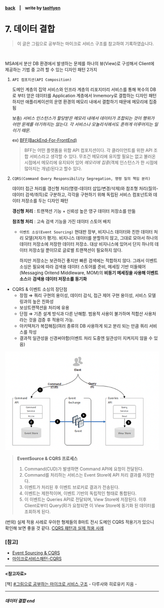 #### [back](../../README.md) &nbsp;&nbsp; | &nbsp;&nbsp; write by [taeHyen][taeHyen]

# 7. 데이터 결합

> 이 글은 그림으로 공부하는 마이크로 서비스 구조를 참고하여 기록하였습니다.

<br>

MSA에서 분산 DB 환경에서 발생하는 문제를 하나의 뷰(View)로 구성해서 Client에 제공하는 기법 중 고려 할 수 있는 디자인 패턴 2가지

1. `API 컴포지션(API Composition)`
    
    도메인 계층의 집약 서비스와 인프라 계층의 리포지터리 서비스를 통해 복수의 DB로 부터 얻은 데이터를 Application 계층에서 Inmemory로 결합하는 디자인 패턴
    하지만 애플리케이션의 운영 환경의 메모리 내에서 결합하기 때문에 메모리에 집중됨
    
    보충) _서비스 인스턴스가 할당받은 메모리 내에서 데이터가 조합되는 것이 행위가 어떤 문제를 야기하지는 않는다. 각 서비스나 모놀리식에서도 흔하게 이루어지는 일이기 때문._
    

    ex) [BFF(BackEnd-For-FrontEnd)](https://velog.io/@seeh_h/BFF%EB%9E%80)
    
    > BFF는 어떤 플랫폼을 위함 API 컴포지션이다. 각 클라이언트를 위한 API 조합 서비스라고 생각할 수 있다. 무조건 메모리에 유지할 필요는 없고 불러온 시점에서 메모리에 유지되어 있어 _메모리에 집중_(객체 인스턴스가 한 시점에 많아지는 개념)된다고 할수 있다.
    
2. `CQRS(Command Query Responsibility Segregation, 명령 질의 책임 분리)`
    
    데이터 접근 처리를 갱신형 처리(명령-데이터 삽입/변경/삭제)와 참조형 처리(질의-데이터 검색/취득)로 구분하고, 각각을 구현하기 위해 독립된 서비스 컴포넌트와 데이터 저장소를 두는 디자인 패턴
    
    **갱신형 처리** : 트랜잭션 기능 + 신뢰성 높은 영구 데이터 저장소를 만듦
    
    **참조형 처리** : 고속 검색 기능을 가진 데이터 스토어 배치
    
    - `이벤트 소싱(Event Sourcing)`
    현대판 장부, 비지니스 데이터와 친한 데이터 처리 모델(저자가 평가). 비지니스 데이터를 분할하지 않고, 그대로 모아서 하나의 데이터 저장소에 저장한 데이터 저장소. 대상 비지니스에 있어서 단지 하나의 데이터 저장소일 뿐이므로 글로벌 트랜잭션이 필요하지 않다.
        
        하지만 저장소는 보관하긴 좋지만 빠른 검색에는 적합하지 않다. 그래서 이벤트 소싱은 필요에 따라 검색용 데이터 스토어를 준비, 메세징 기반 미들웨어(Messaging Oritend Middleware, MOM)의 **비동기 메세징을 사용해 이벤트 소스**와 **검색용 데이터 저장소를 동기화**
        
- CQRS & 이벤트 소싱의 장단점
    - 장점 ⇒ 쿼리 구현의 용이성, 데이터 감식, 접근 제어 구현 용이성, 서비스 모델링과의 높은 친화성 
    + 보상트랜잭션을 처리에 유용
    - 단점 ⇒  기존 설계 방식과 다른 난해함. 범용적 사용이 불가하며 적합산 사용처라는 것을 검증 후 적용이 가능.
    + 아키텍처가 복잡해짐(여러 종류의 DB 사용하게 되고 분리 되는 만큼 쿼리 서비스를 작성
    + 결과적 일관성을 신경써야함(이벤트 처리 도중엔 일관성이 지켜지지 않을 수 있음)

<p align="center" style="margin: 0 auto">
    <img src="../../images/3.7/cqrs.png">
</p>

> **EventSource & CQRS 프로세스**
> 1. Command(CUD)가 발생하면 Command API에 요청이 전달된다.
> 2. Command를 처리하는 서비스는 Event Store에 API 처리 결과를 저장한다.
> 3. 이벤트가 처리된 후 이벤트 브로커로 결과가 전송된다.
> 4. 이벤트는 제한적이며, 이벤트 기반의 독립적인 형태로 통합된다.
> 5. 이 이벤트는 Queries API로 전달되며, View Store에 저장된다. 이후 Client로부터 Query(R)가 요청되면 이 View Store에 동기화 된 데이터를 조회하게 된다.

(번외) 실제 적용 사레로 우아한 형제들의 B마트 전시 도메인 CQRS 적용기가 있으니 확인해 보면 좋을 것 같다.
[CQRS 패턴과 실제 적용 사례](https://jaimemin.tistory.com/2203)
### [참고]
- [Event Sourcing & CQRS](https://waspro.tistory.com/602)
- [마이크로서비스패턴-CQRS](https://crazy-horse.tistory.com/entry/%EB%A7%88%EC%9D%B4%ED%81%AC%EB%A1%9C%EC%84%9C%EB%B9%84%EC%8A%A4%ED%8C%A8%ED%84%B4-CQRS%EC%97%90-%EB%8C%80%ED%95%B4-%EC%95%8C%EC%95%84%EB%B3%B4%EC%9E%90)
---

<strong><참고자료></strong>

[책] [#그림으로 공부하는 마이크로 서비스 구조][그림으로공부하는마이크로서비스구조] - 다루사와 히로유키 지음 -

---

##### 데이터 결합 end

[그림으로공부하는마이크로서비스구조]: http://www.yes24.com/Product/Goods/111090165?pid=123487&cosemkid=go16600967225125417&gclid=CjwKCAiAmuKbBhA2EiwAxQnt7wiLm4muh4dSpMTm6uRoMe1c8NRvwC6LLp_gwg6L5Mo9trXbgCwm7BoCbqoQAvD_BwE
[sangcho]: https://github.com/SangchoKim
[taeHyen]: https://github.com/rlaxogus0517
[sangkyeng]: https://github.com/sksk713

